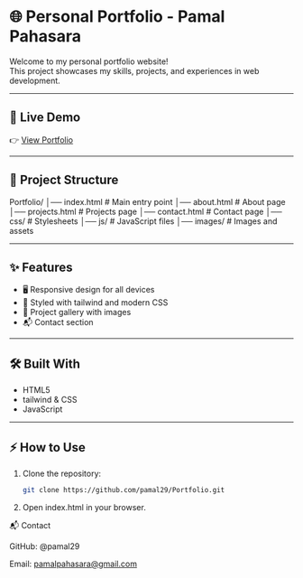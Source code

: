 # 🌐 Personal Portfolio - Pamal Pahasara

Welcome to my personal portfolio website!  
This project showcases my skills, projects, and experiences in web development.

---

## 🚀 Live Demo
👉 [View Portfolio](https://pamal29.github.io/Portfolio/)

---

## 📂 Project Structure
Portfolio/
│── index.html # Main entry point
│── about.html # About page
│── projects.html # Projects page
│── contact.html # Contact page
│── css/ # Stylesheets
│── js/ # JavaScript files
│── images/ # Images and assets


---

## ✨ Features
- 🖥️ Responsive design for all devices  
- 🎨 Styled with tailwind and modern CSS
- 📸 Project gallery with images  
- 📬 Contact section  

---

## 🛠️ Built With
- HTML5  
- tailwind & CSS 
- JavaScript  

---
<!--
## 📸 Screenshots
![Portfolio Screenshot](images/screenshot.png)

---
-->
## ⚡ How to Use
1. Clone the repository:
   ```bash
   git clone https://github.com/pamal29/Portfolio.git

2. Open index.html in your browser.



📬 Contact

GitHub: @pamal29

Email: pamalpahasara@gmail.com
